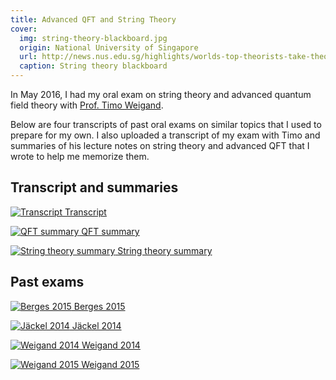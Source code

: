 ```yaml
---
title: Advanced QFT and String Theory
cover:
  img: string-theory-blackboard.jpg
  origin: National University of Singapore
  url: http://news.nus.edu.sg/highlights/worlds-top-theorists-take-theory-everything
  caption: String theory blackboard
---
```


<script>
  import { DocsGrid } from '$lib'
</script>

In May 2016, I had my oral exam on string theory and advanced quantum field theory with [Prof. Timo Weigand](https://www.thphys.uni-heidelberg.de/~weigand).

Below are four transcripts of past oral exams on similar topics that I used to prepare for my own. I also uploaded a transcript of my exam with Timo and summaries of his lecture notes on string theory and advanced QFT that I wrote to help me memorize them.

## Transcript and summaries

<DocsGrid>

[![Transcript](./thumbnails/transcript.png) Transcript](./pdfs/transcript.pdf)

[![QFT summary](./thumbnails/qft-summary.png) QFT summary](./pdfs/qft-summary.pdf)

[![String theory summary](./thumbnails/string-theory-summary.png) String theory summary](./pdfs/string-theory-summary.pdf)

</DocsGrid>

## Past exams

<DocsGrid>

[![Berges 2015](./thumbnails/berges-2015.png) Berges 2015](./pdfs/berges-2015.pdf)

[![Jäckel 2014](./thumbnails/jaeckel-2014.png) Jäckel 2014](./pdfs/jaeckel-2014.pdf)

[![Weigand 2014](./thumbnails/weigand-2014.png) Weigand 2014](./pdfs/weigand-2014.pdf)

[![Weigand 2015](./thumbnails/weigand-2015.png) Weigand 2015](./pdfs/weigand-2015.pdf)

</DocsGrid>
